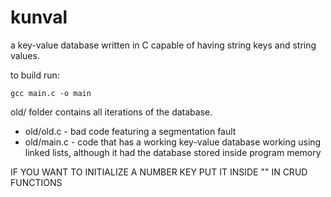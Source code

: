 # kunval
a key-value database written in C capable of having string keys and string values.

to build run:
```
gcc main.c -o main
```
old/ folder contains all iterations of the database.
- old/old.c - bad code featuring a segmentation fault
- old/main.c - code that has a working key-value database working using linked lists, although it had the database stored inside program memory

IF YOU WANT TO INITIALIZE A NUMBER KEY PUT IT INSIDE "" IN CRUD FUNCTIONS
